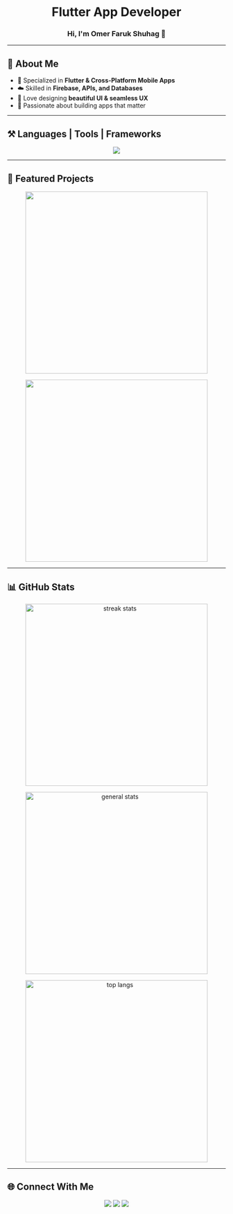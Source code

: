<h1 align="center">Flutter App Developer</h1>
<h3 align="center">Hi, I'm Omer Faruk Shuhag 👋</h3>

---

## 🌟 About Me  

- 📱 Specialized in **Flutter & Cross-Platform Mobile Apps**  
- ☁️ Skilled in **Firebase, APIs, and Databases**  
- 🎨 Love designing **beautiful UI & seamless UX**  
- 🚀 Passionate about building apps that matter  

---

## ⚒️ Languages | Tools | Frameworks  

<p align="center">
  <img src="https://skillicons.dev/icons?i=flutter,dart,kotlin,java,javascript,androidstudio,cpp,firebase,git,github,php,html,css,vscode" />
</p>

---
## 📌 Featured Projects  

<p align="center">
  <a href="https://github.com/OmerFShuhag/Insight">
    <img width="420" src="https://github-readme-stats.vercel.app/api/pin/?username=OmerFShuhag&repo=<REPO_1>&theme=tokyonight&hide_border=true" />
  </a>
</p>

<p align="center">
  <a href="https://github.com/OmerFShuhag/Sheba-Medicine">
    <img width="420" src="https://github-readme-stats.vercel.app/api/pin/?username=OmerFShuhag&repo=<REPO_2>&theme=tokyonight&hide_border=true" />
  </a>
</p>

---

## 📊 GitHub Stats  

<p align="center">
  <img width="420" src="https://github-readme-streak-stats.herokuapp.com?user=OmerFShuhag&theme=tokyonight&hide_border=true" alt="streak stats"/>
</p>

<p align="center">
  <img width="420" src="https://github-readme-stats.vercel.app/api?username=OmerFShuhag&show_icons=true&theme=tokyonight&hide_border=true&rank_icon=github" alt="general stats" />
</p>

<p align="center">
  <img width="420" src="https://github-readme-stats.vercel.app/api/top-langs/?username=OmerFShuhag&layout=compact&theme=tokyonight&hide_border=true&langs_count=8" alt="top langs" />
</p>

---

## 🌐 Connect With Me  

<p align="center">
  <a href="mailto:yourmail@example.com"><img src="https://img.shields.io/badge/Email-D14836?style=for-the-badge&logo=gmail&logoColor=white"/></a>
  <a href="https://linkedin.com/in/omerfshuhag"><img src="https://img.shields.io/badge/LinkedIn-0077B5?style=for-the-badge&logo=linkedin&logoColor=white"/></a>
  <a href="https://twitter.com/omerfshuhag"><img src="https://img.shields.io/badge/Twitter-1DA1F2?style=for-the-badge&logo=twitter&logoColor=white"/></a>
</p>
